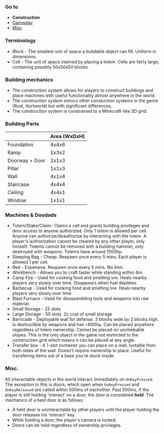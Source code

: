 ### Go to ###
* **Construction**
* [Gameplay](Gameplay.md)
* [Misc](Misc.md)

### Terminology ###
* Block - The smallest unit of space a buildable object can fill. Uniform in dimensions.
* Cell - The unit of space claimed by placing a totem. Cells are fairly large, containing possibly 50x50x50 blocks.

### Building mechanics ###
* The construction system allows for players to construct buildings and place machines with useful functionality almost anywhere in the world.
* The construction system mimics other constuction systems in the genre (Rust, Hurtworld) but with significant differences.
* The construction system is constrained to a Minecraft-like 3D grid.


### Building Parts ###
|                   | Area (WxDxH)  |
| ----------------- | ------------- |
| Foundation        | 4x4x6         |
| Ramp              | 2x3x2         |
| Doorway + Door    | 2x1x3         |
| Pillar            | 1x1x3         |
| Wall              | 4x1x4         |
| Staircase         | 4x4x4         |
| Ceiling           | 4x4x1         |
| Window            | 1x1x1         |


### Machines & Doodads ###
* Totem/Stake/Claim- Claims a cell and grants building privileges and door access to anyone authorized. Only 1 totem is allowed per cell. Anyone can authorize/deauthorize by interacting with the totem. A player's authorization cannot be cleared by any other player, only himself. Totems cannot be removed with a building hammer, only destroyed with weapons. Totems have around 1500hp.
* Sleeping Bag - Cheap. Respawn once every 5 mins. Each player is allowed 1 per cell.
* Bed - Expensive. Respawn once every 5 mins. No limit.
* Workbench - Allows you to craft faster while standing within 4m.
* Camp Fire - Used for cooking food and smelting ore. Heals nearby players very slowly over time. Disappears when fuel depletes.
* Barbecue - Used for cooking food and smelting ore. Heals nearby players very slowly over time.
* Blast Furnace - Used for disassembling tools and weapons into raw material.
* Small Storage - 25 slots
* Large Storage - 50 slots. 2x cost of small storage
* Barricade - Deployable wall for defense. 3 blocks wide by 2 blocks high. Is destructible by weapons and has ~600hp. Can be placed anywhere regardless of totem ownership. Cannot be placed on unclimbable slopes. This is the only object in the game not restricted to the construction grid which means it can be placed at any angle.
* Transfer box - A 1-slot container you can place on a wall; lootable from both sides of the wall. Doesn't require ownership to place. Useful for transfering items out of a base you're stuck inside.


### Misc. ###
All interactable objects in the world interact immediately on `OnKeyPressed`. The exception to this is doors, which open when `OnKeyPressed` and `OnKeyReleased` are called within 500ms of eachother. Past 500ms, if the player is still holding 'interact' on a door, the door is considered ***held***. The mechanics of a held door is as follows:
* A held door is uninteractable by other players until the player holding the door releases his 'interact' key.
* While holding a door, the player's camera is locked.
* Doors can be held regardless of ownership privileges.
